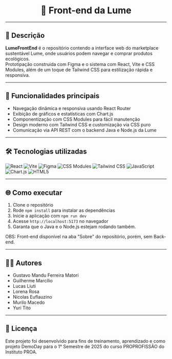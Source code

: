 <div align="center">
  <h1>📁 Front-end da Lume</h1>
</div>

---

## 📖 Descrição

**LumeFrontEnd** é o repositório contendo a interface web do marketplace sustentável Lume, onde usuários podem navegar e comprar produtos ecológicos.  
Prototipação construida com Figma e o sistema com React, Vite e CSS Modules, além de um toque de Tailwind CSS para estilização rápida e responsiva.

---

## 🚀 Funcionalidades principais

- Navegação dinâmica e responsiva usando React Router  
- Exibição de gráficos e estatísticas com Chart.js  
- Componentização com CSS Modules para fácil manutenção  
- Design moderno com Tailwind CSS e customização via CSS puro  
- Comunicação via API REST com o backend Java e Node.js da Lume 

---

## 🛠️ Tecnologias utilizadas

![React](https://img.shields.io/badge/React-61DAFB?style=for-the-badge&logo=react&logoColor=black) ![Vite](https://img.shields.io/badge/Vite-646CFF?style=for-the-badge&logo=vite&logoColor=white) ![Figma](https://img.shields.io/badge/Figma-F24E1E?style=for-the-badge&logo=figma&logoColor=white) ![CSS Modules](https://img.shields.io/badge/CSS_Modules-0D2436?style=for-the-badge) ![Tailwind CSS](https://img.shields.io/badge/Tailwind_CSS-06B6D4?style=for-the-badge&logo=tailwind-css&logoColor=white) ![JavaScript](https://img.shields.io/badge/JavaScript-F7DF1E?style=for-the-badge&logo=javascript&logoColor=black) ![Chart.js](https://img.shields.io/badge/Chart.js-FF6384?style=for-the-badge) ![HTML5](https://img.shields.io/badge/HTML5-E34F26?style=for-the-badge&logo=html5&logoColor=white)


---

## 🌐 Como executar

1. Clone o repositório  
2. Rode `npm install` para instalar as dependências  
3. Inicie a aplicação com `npm run dev`  
4. Acesse `http://localhost:5173` no navegador
5. Garanta que o Java e o Node.js estejam rodando também.

OBS: Front-end disponível na aba "Sobre" do repositório, porém, sem Back-end.

---

## 👨‍💻 Autores

- Gustavo Mandu Ferreira Matori
- Guilherme Marcílio
- Lucas Liuti
- Lorena Rosa
- Nicolas Euflauzino
- Murilo Macedo
- Yuri Tito

---

## 📄 Licença

Este projeto foi desenvolvido para fins de treinamento, aprendizado e como projeto DemoDay para o 1° Semestre de 2025 do curso PROPROFISSÃO do Instituto PROA.
